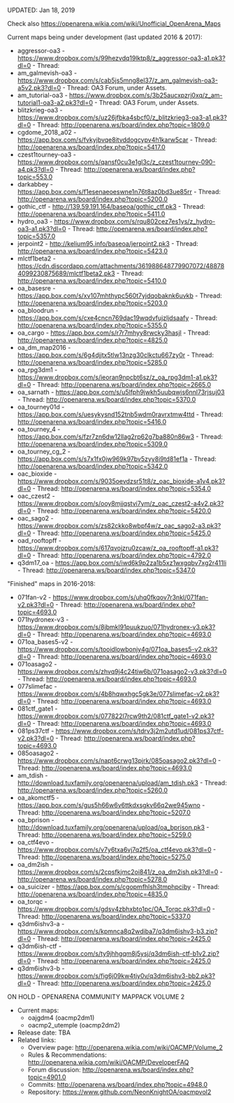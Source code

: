 UPDATED: Jan 18, 2019

Check also https://openarena.wikia.com/wiki/Unofficial_OpenArena_Maps

Current maps being under development (last updated 2016 & 2017):

* aggressor-oa3 - https://www.dropbox.com/s/99hezvdq19lktp8/z_aggressor-oa3-a1.pk3?dl=0 - Thread:
* am_galmevish-oa3 - https://www.dropbox.com/s/cab5js5mng8el37/z_am_galmevish-oa3-a5v2.pk3?dl=0 - Thread: OA3 Forum, under Assets.
* am_tutorial-oa3 - https://www.dropbox.com/s/3b25aucxpzrj0xq/z_am-tutorial1-oa3-a2.pk3?dl=0 - Thread: OA3 Forum, under Assets.
* blitzkrieg-oa3 - https://www.dropbox.com/s/uz26jfbka4sbcf0/z_blitzkrieg3-oa3-a1.pk3?dl=0 - Thread: http://openarena.ws/board/index.php?topic=1809.0
* cgdome_2018_a02 - https://app.box.com/s/fvkyjbvqe8itvddogcypv4h1karw5car - Thread: http://openarena.ws/board/index.php?topic=5417.0
* czest1tourney-oa3 - https://www.dropbox.com/s/qansf0cu3e1gl3c/z_czest1tourney-090-a4.pk3?dl=0 - Thread: http://openarena.ws/board/index.php?topic=553.0
* darkabbey - https://app.box.com/s/f1esenaeoeswne1n76t8az0bd3ue85rr - Thread: http://openarena.ws/board/index.php?topic=5200.0
* gothic_ctf - http://139.59.191.164/baseoa/gothic_ctf.pk3 - Thread: http://openarena.ws/board/index.php?topic=5411.0
* hydro_oa3 - https://www.dropbox.com/s/rqu802cez7es1ys/z_hydro-oa3-a1.pk3?dl=0 - Thread: http://openarena.ws/board/index.php?topic=5357.0
* jerpoint2 - http://kelium95.info/baseoa/jerpoint2.pk3 - Thread: http://openarena.ws/board/index.php?topic=5423.0
* mlctf1beta2 - https://cdn.discordapp.com/attachments/361988648779907072/488784099230875689/mlctf1beta2.pk3 - Thread: http://openarena.ws/board/index.php?topic=5410.0
* oa_basesre - https://app.box.com/s/xv107mhthypc560t7yjdqobaknk6uvkb - Thread: http://openarena.ws/board/index.php?topic=5203.0
* oa_bloodrun - https://app.box.com/s/cxe4cncn769dac19wqdvfujzljdsaafy - Thread: http://openarena.ws/board/index.php?topic=5355.0
* oa_cargo - https://app.box.com/s/r7r7mhyy8rwcky3hasjl - Thread: http://openarena.ws/board/index.php?topic=4825.0
* oa_dm_map2016 - https://app.box.com/s/6g4djjtx5tlw13nzg30clkctu667zy0r - Thread: http://openarena.ws/board/index.php?topic=5285.0
* oa_rpg3dm1 - https://www.dropbox.com/s/ieoran9npcbt6sz/z_oa_rpg3dm1-a1.pk3?dl=0 - Thread: http://openarena.ws/board/index.php?topic=2665.0
* oa_sarnath - https://app.box.com/s/u5lfph9jwkh5uubqwjs6nnl73rjsuj03 - Thread: http://openarena.ws/board/index.php?topic=5370.0
* oa_tourney01d - https://app.box.com/s/uesykysnd152tnb5wdm0ravrxtmw4ttd - Thread: http://openarena.ws/board/index.php?topic=5416.0
* oa_tourney_4 - https://app.box.com/s/fzr7zn6dw12llag2rp62g7ba880n86w3 - Thread: http://openarena.ws/board/index.php?topic=5309.0
* oa_tourney_cg_2 - https://app.box.com/s/s7x1fx0jw969k97bv5zyy8i9td81ef1a - Thread: http://openarena.ws/board/index.php?topic=5342.0
* oac_bioxide - https://www.dropbox.com/s/9035oevdzsr51t8/z_oac_bioxide-a1v4.pk3?dl=0 - Thread: http://openarena.ws/board/index.php?topic=5354.0
* oac_czest2 - https://www.dropbox.com/s/ooy8mjjqstvi7ym/z_oac_czest2-a4v2.pk3?dl=0 - Thread: http://openarena.ws/board/index.php?topic=5420.0
* oac_sago2 - https://www.dropbox.com/s/zs82ckko8wbpf4w/z_oac_sago2-a3.pk3?dl=0 - Thread: http://openarena.ws/board/index.php?topic=5425.0
* oad_rooftopff - https://www.dropbox.com/s/617qvojzru0zcaw/z_oa_rooftopff-a1.pk3?dl=0 - Thread: http://openarena.ws/board/index.php?topic=4792.0
* q3dm17_oa - https://app.box.com/s/iwd6k9p2za1b5xz1wxgqbv7xg2r411li - Thread: http://openarena.ws/board/index.php?topic=5347.0

"Finished" maps in 2016-2018:

* 071fan-v2 - https://www.dropbox.com/s/uhq0fkqov7r3nkl/071fan-v2.pk3?dl=0 - Thread: http://openarena.ws/board/index.php?topic=4693.0
* 071hydronex-v3 - https://www.dropbox.com/s/8jbmkl91puukzuo/071hydronex-v3.pk3?dl=0 - Thread: http://openarena.ws/board/index.php?topic=4693.0
* 071oa_bases5-v2 - https://www.dropbox.com/s/tooidlowbonjy4g/071oa_bases5-v2.pk3?dl=0 - Thread: http://openarena.ws/board/index.php?topic=4693.0
* 071oasago2 - https://www.dropbox.com/s/zhvq9j4c24tiw6b/071oasago2-v3.pk3?dl=0 - Thread: http://openarena.ws/board/index.php?topic=4693.0
* 077slimefac - https://www.dropbox.com/s/4b8hqwxhgc5gk3e/077slimefac-v2.pk3?dl=0 - Thread: http://openarena.ws/board/index.php?topic=4693.0
* 081ctf_gate1 - https://www.dropbox.com/s/077822l7rcw9th2/081ctf_gate1-v2.pk3?dl=0 - Thread: http://openarena.ws/board/index.php?topic=4693.0
* 081ps37ctf - https://www.dropbox.com/s/tdrv3j2m2utd1ud/081ps37ctf-v2.pk3?dl=0 - Thread: http://openarena.ws/board/index.php?topic=4693.0
* 085oasago2 - https://www.dropbox.com/s/napt6crwg13pjrk/085oasago2.pk3?dl=0 - Thread: http://openarena.ws/board/index.php?topic=4693.0
* am_tdish - http://download.tuxfamily.org/openarena/upload/am_tdish.pk3 - Thread: http://openarena.ws/board/index.php?topic=5260.0
* oa_akomctf5 - https://app.box.com/s/gus5h66w6v6ttkdxsgkv66q2we945wno - Thread: http://openarena.ws/board/index.php?topic=5207.0
* oa_bprison - http://download.tuxfamily.org/openarena/upload/oa_bprison.pk3 - Thread: http://openarena.ws/board/index.php?topic=5259.0
* oa_ctf4evo - https://www.dropbox.com/s/v7y6txa6vj7q2f5/oa_ctf4evo.pk3?dl=0 - Thread: http://openarena.ws/board/index.php?topic=5275.0
* oa_dm2ish - https://www.dropbox.com/s/2cpsfkjmc2oi841/z_oa_dm2ish.pk3?dl=0 - http://openarena.ws/board/index.php?topic=5278.0
* oa_suicizer - https://app.box.com/s/cgopmfhlsh3tmphpciby - Thread: http://openarena.ws/board/index.php?topic=4835.0
* oa_torqc - https://www.dropbox.com/s/gdsv4zbhxbto1pc/OA_Torqc.pk3?dl=0 - Thread: http://openarena.ws/board/index.php?topic=5337.0
* q3dm6ishv3-a - https://www.dropbox.com/s/kpmnca8q2wdiba7/q3dm6ishv3-b3.zip?dl=0 - Thread: http://openarena.ws/board/index.php?topic=2425.0
* q3dm6ish-ctf - https://www.dropbox.com/s/ty9jhhgqm8j5ysj/q3dm6ish-ctf-b1v2.zip?dl=0 - Thread: http://openarena.ws/board/index.php?topic=2425.0
* q3dm6ishv3-b - https://www.dropbox.com/s/fig6j09kw4tjy0v/q3dm6ishv3-bb2.pk3?dl=0 - Thread: http://openarena.ws/board/index.php?topic=2425.0


ON HOLD - OPENARENA COMMUNITY MAPPACK VOLUME 2

- Current maps:
  * oajgdm4 (oacmp2dm1)
  * oacmp2_utemple (oacmp2dm2)
- Release date: TBA
- Related links:
  * Overview page: http://openarena.wikia.com/wiki/OACMP/Volume_2
  * Rules & Recommendations: http://openarena.wikia.com/wiki/OACMP/DeveloperFAQ
  * Forum discussion: http://openarena.ws/board/index.php?topic=4901.0
  * Commits: http://openarena.ws/board/index.php?topic=4948.0
  * Repository: https://www.github.com/NeonKnightOA/oacmpvol2

